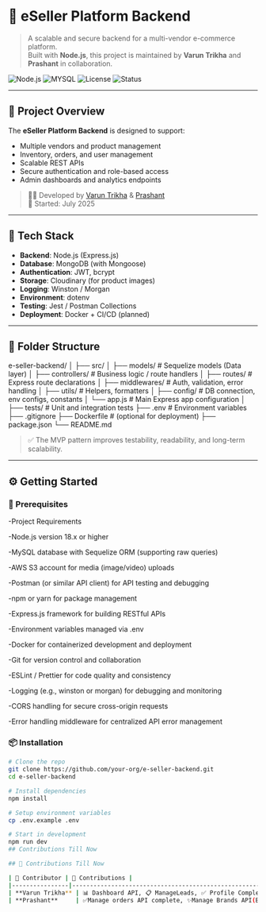 # 🛒 eSeller Platform Backend

> A scalable and secure backend for a multi-vendor e-commerce platform.  
> Built with **Node.js**, this project is maintained by **Varun Trikha** and **Prashant** in collaboration.

![Node.js](https://img.shields.io/badge/Node.js-18.x-green.svg)
![MYSQL](https://img.shields.io/badge/Database-MySQL-blue.svg)
![License](https://img.shields.io/badge/License-MIT-blue.svg)
![Status](https://img.shields.io/badge/Status-Under_Development-yellow.svg)

---

## 🚀 Project Overview

The **eSeller Platform Backend** is designed to support:
- Multiple vendors and product management
- Inventory, orders, and user management
- Scalable REST APIs
- Secure authentication and role-based access
- Admin dashboards and analytics endpoints

> 🧑‍💻 Developed by [Varun Trikha](https://github.com/tj-web/tj-service) & [Prashant](https://github.com/prashant)  
> 📅 Started: July 2025

---

## 🧱 Tech Stack

- **Backend**: Node.js (Express.js)
- **Database**: MongoDB (with Mongoose)
- **Authentication**: JWT, bcrypt
- **Storage**: Cloudinary (for product images)
- **Logging**: Winston / Morgan
- **Environment**: dotenv
- **Testing**: Jest / Postman Collections
- **Deployment**: Docker + CI/CD (planned)

---

## 📁 Folder Structure



e-seller-backend/
│
├── src/
│   ├── models/         # Sequelize models (Data layer)
│   ├── controllers/    # Business logic / route handlers
│   ├── routes/         # Express route declarations
│   ├── middlewares/    # Auth, validation, error handling
│   ├── utils/          # Helpers, formatters
│   ├── config/         # DB connection, env configs, constants
│   └── app.js          # Main Express app configuration
│
├── tests/              # Unit and integration tests
├── .env                # Environment variables
├── .gitignore
├── Dockerfile          # (optional for deployment)
├── package.json
└── README.md





> ✅ The MVP pattern improves testability, readability, and long-term scalability.

---

## ⚙️ Getting Started

### 🔧 Prerequisites

-Project Requirements

-Node.js version 18.x or higher

-MySQL database with Sequelize ORM (supporting raw queries)

-AWS S3 account for media (image/video) uploads

-Postman (or similar API client) for API testing and debugging

-npm or yarn for package management

-Express.js framework for building RESTful APIs

-Environment variables managed via .env

-Docker  for containerized development and deployment

-Git for version control and collaboration

-ESLint / Prettier for code quality and consistency

-Logging (e.g., winston or morgan) for debugging and monitoring

-CORS handling for secure cross-origin requests

-Error handling middleware for centralized API error management

### 📦 Installation

```bash
# Clone the repo
git clone https://github.com/your-org/e-seller-backend.git
cd e-seller-backend

# Install dependencies
npm install

# Setup environment variables
cp .env.example .env

# Start in development
npm run dev
## Contributions Till Now

## 📌 Contributions Till Now

| 👤 Contributor | 🚀 Contributions |
|----------------|---------------------------------------------------------------|
| **Varun Trikha** | 📊 Dashboard API, 📋 ManageLeads, ✅ Profile Completion, 🔢 LeadsCount |
| **Prashant**     | ✅Manage orders API complete, ✨Manage Brands API(Brand listing and filters completed) |






